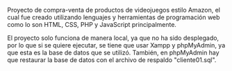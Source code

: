 Proyecto de compra-venta de productos de videojuegos estilo Amazon, el cual fue creado utilizando lenguajes y herramientas de programación web como lo son HTML, CSS, PHP y JavaScript principalmente.

El proyecto solo funciona de manera local, ya que no ha sido desplegado, por lo que si se quiere ejecutar, se tiene que usar Xampp y phpMyAdmin, ya que esta es la base de datos que se utilizó. También, en phpMyAdmin hay que restaurar la base de datos con el archivo de respaldo "cliente01.sql".
